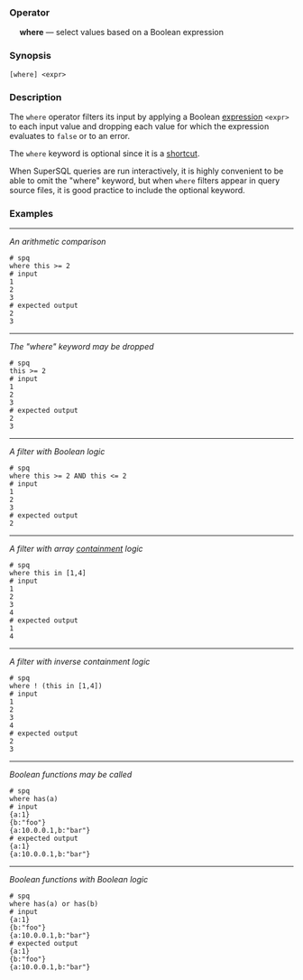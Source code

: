 ### Operator

&emsp; **where** &mdash; select values based on a Boolean expression

### Synopsis
```
[where] <expr>
```
### Description

The `where` operator filters its input by applying a Boolean [expression](../expressions.md) `<expr>`
to each input value and dropping each value for which the expression evaluates
to `false` or to an error.

The `where` keyword is optional since it is a [shortcut](intro.md#shortcuts).

When SuperSQL queries are run interactively, it is highly convenient to be able to omit
the "where" keyword, but when `where` filters appear in query source files,
it is good practice to include the optional keyword.

### Examples

---

_An arithmetic comparison_
```mdtest-spq
# spq
where this >= 2
# input
1
2
3
# expected output
2
3
```

---

_The "where" keyword may be dropped_
```mdtest-spq
# spq
this >= 2
# input
1
2
3
# expected output
2
3
```

---

_A filter with Boolean logic_
```mdtest-spq
# spq
where this >= 2 AND this <= 2
# input
1
2
3
# expected output
2
```

---

_A filter with array [containment](../expressions.md#containment) logic_
```mdtest-spq
# spq
where this in [1,4]
# input
1
2
3
4
# expected output
1
4
```

---

_A filter with inverse containment logic_
```mdtest-spq
# spq
where ! (this in [1,4])
# input
1
2
3
4
# expected output
2
3
```

---

_Boolean functions may be called_
```mdtest-spq
# spq
where has(a)
# input
{a:1}
{b:"foo"}
{a:10.0.0.1,b:"bar"}
# expected output
{a:1}
{a:10.0.0.1,b:"bar"}
```

---

_Boolean functions with Boolean logic_
```mdtest-spq
# spq
where has(a) or has(b)
# input
{a:1}
{b:"foo"}
{a:10.0.0.1,b:"bar"}
# expected output
{a:1}
{b:"foo"}
{a:10.0.0.1,b:"bar"}
```
